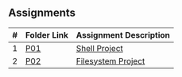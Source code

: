 ## Assignments

| # | Folder Link         | Assignment Description        |
| :-: | ------------------- | ----------------------------- |
| 1 | [P01](./P01/README.md) | [Shell Project](./P01/README.md) |
| 2 | [P02](./P02/README.md)             | [Filesystem Project](./P02/README.md)     |
